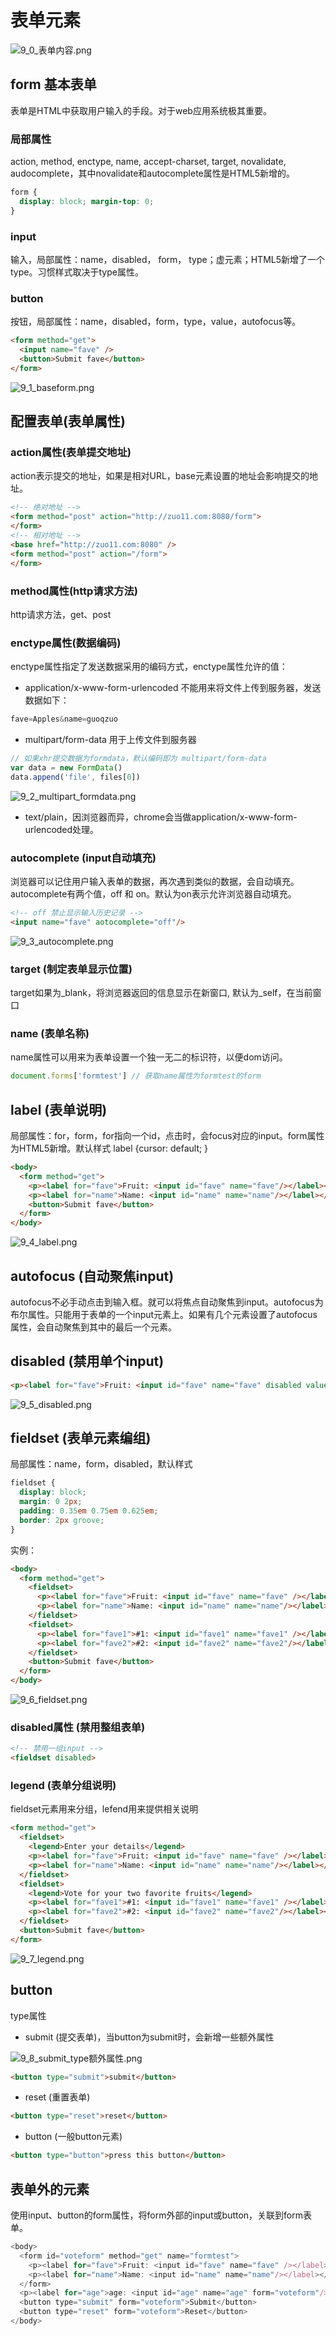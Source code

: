 # 表单元素
![9_0_表单内容.png](images/9_0_表单内容.png)

## form 基本表单
表单是HTML中获取用户输入的手段。对于web应用系统极其重要。
### 局部属性
action, method, enctype, name, accept-charset, target, novalidate, audocomplete，其中novalidate和autocomplete属性是HTML5新增的。
```css
form {
  display: block; margin-top: 0;
}
```
### input
输入，局部属性：name，disabled， form， type；虚元素；HTML5新增了一个type。习惯样式取决于type属性。
### button
按钮，局部属性：name，disabled，form，type，value，autofocus等。
```html
<form method="get">
  <input name="fave" />
  <button>Submit fave</button>
</form>
```
![9_1_baseform.png](images/9_1_baseform.png)

## 配置表单(表单属性)
### action属性(表单提交地址)
action表示提交的地址，如果是相对URL，base元素设置的地址会影响提交的地址。
```html
<!-- 绝对地址 -->
<form method="post" action="http://zuo11.com:8080/form">
</form>
<!-- 相对地址 -->
<base href="http://zuo11.com:8080" />
<form method="post" action="/form">
</form>
```
### method属性(http请求方法)
http请求方法，get、post

### enctype属性(数据编码)
enctype属性指定了发送数据采用的编码方式，enctype属性允许的值：
- application/x-www-form-urlencoded  不能用来将文件上传到服务器，发送数据如下：
```js
fave=Apples&name=guoqzuo
```
- multipart/form-data 用于上传文件到服务器
```js
// 如果xhr提交数据为formdata，默认编码即为 multipart/form-data
var data = new FormData() 
data.append('file', files[0])
```
![9_2_multipart_formdata.png](images/9_2_multipart_formdata.png)

- text/plain，因浏览器而异，chrome会当做application/x-www-form-urlencoded处理。

### autocomplete (input自动填充)
浏览器可以记住用户输入表单的数据，再次遇到类似的数据，会自动填充。autocomplete有两个值，off 和 on。默认为on表示允许浏览器自动填充。
```html
<!-- off 禁止显示输入历史记录 -->
<input name="fave" aotocomplete="off"/>
```
![9_3_autocomplete.png](images/9_3_autocomplete.png)

### target (制定表单显示位置)
target如果为_blank，将浏览器返回的信息显示在新窗口, 默认为_self，在当前窗口

### name (表单名称)
name属性可以用来为表单设置一个独一无二的标识符，以便dom访问。
```js 
document.forms['formtest'] // 获取name属性为formtest的form
```

## label (表单说明)
局部属性：for，form，for指向一个id，点击时，会focus对应的input。form属性为HTML5新增。默认样式 label {cursor: default; }
```html
<body>
  <form method="get">
    <p><label for="fave">Fruit: <input id="fave" name="fave"/></label></p>
    <p><label for="name">Name: <input id="name" name="name"/></label></p>
    <button>Submit fave</button>
  </form>
</body>
```
![9_4_label.png](images/9_4_label.png)

## autofocus (自动聚焦input)
autofocus不必手动点击到输入框。就可以将焦点自动聚焦到input。autofocus为布尔属性。只能用于表单的一个input元素上。如果有几个元素设置了autofocus属性，会自动聚焦到其中的最后一个元素。

## disabled (禁用单个input)
```html
<p><label for="fave">Fruit: <input id="fave" name="fave" disabled value="apple"/></label></p>
```
![9_5_disabled.png](images/9_5_disabled.png)

## fieldset (表单元素编组)
局部属性：name，form，disabled，默认样式
```css
fieldset {
  display: block;
  margin: 0 2px;
  padding: 0.35em 0.75em 0.625em;
  border: 2px groove;
}
```
实例：
```html
<body>
  <form method="get">
    <fieldset>
      <p><label for="fave">Fruit: <input id="fave" name="fave" /></label></p>
      <p><label for="name">Name: <input id="name" name="name"/></label></p>
    </fieldset>
    <fieldset>
      <p><label for="fave1">#1: <input id="fave1" name="fave1" /></label></p>
      <p><label for="fave2">#2: <input id="fave2" name="fave2"/></label></p>
    </fieldset>
    <button>Submit fave</button>
  </form>
</body>
```
![9_6_fieldset.png](images/9_6_fieldset.png)
### disabled属性 (禁用整组表单)
```html
<!-- 禁用一组input -->
<fieldset disabled>
```
### legend (表单分组说明)
fieldset元素用来分组，lefend用来提供相关说明
```html
<form method="get">
  <fieldset>
    <legend>Enter your details</legend>
    <p><label for="fave">Fruit: <input id="fave" name="fave" /></label></p>
    <p><label for="name">Name: <input id="name" name="name"/></label></p>
  </fieldset>
  <fieldset>
    <legend>Vote for your two favorite fruits</legend>
    <p><label for="fave1">#1: <input id="fave1" name="fave1" /></label></p>
    <p><label for="fave2">#2: <input id="fave2" name="fave2"/></label></p>
  </fieldset>
  <button>Submit fave</button>
</form>
```
![9_7_legend.png](images/9_7_legend.png)

## button
type属性
- submit (提交表单)，当button为submit时，会新增一些额外属性

![9_8_submit_type额外属性.png](images/9_8_submit_type额外属性.png)

```html
<button type="submit">submit</button>
```
- reset (重置表单)
```html
<button type="reset">reset</button>
```
- button (一般button元素)
```html
<button type="button">press this button</button>
```

## 表单外的元素
使用input、button的form属性，将form外部的input或button，关联到form表单。
```js
<body>
  <form id="voteform" method="get" name="formtest">
    <p><label for="fave">Fruit: <input id="fave" name="fave" /></label></p>
    <p><label for="name">Name: <input id="name" name="name"/></label></p>
  </form>
  <p><label for="age">age: <input id="age" name="age" form="voteform"/></label></p>
  <button type="submit" form="voteform">Submit</button>
  <button type="reset" form="voteform">Reset</button>
</body>
```